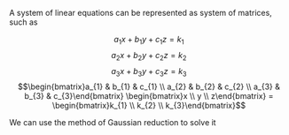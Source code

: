 A system of linear equations can be represented as system of matrices, such as

$$a_{1}x+b_{1}y+c_{1}z=k_1$$
$$a_{2}x+b_{2}y+c_{2}z=k_{2}$$
$$a_{3}x+b_{3}y+c_{3}z=k_{3}$$
$$\begin{bmatrix}a_{1} & b_{1} & c_{1} \\ a_{2} & b_{2} & c_{2} \\ a_{3} & b_{3} & c_{3}\end{bmatrix} \begin{bmatrix}x \\ y \\ z\end{bmatrix} = \begin{bmatrix}k_{1} \\ k_{2} \\ k_{3}\end{bmatrix}$$

We can use the method of Gaussian reduction to solve it

